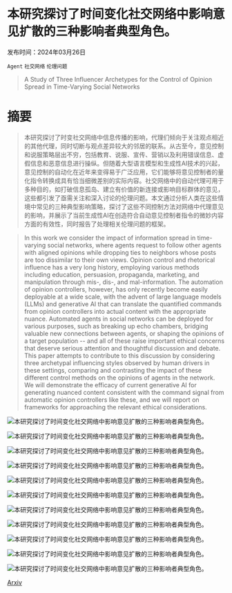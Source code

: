 # 本研究探讨了时间变化社交网络中影响意见扩散的三种影响者典型角色。

发布时间：2024年03月26日

`Agent` `社交网络` `伦理问题`

> A Study of Three Influencer Archetypes for the Control of Opinion Spread in Time-Varying Social Networks

# 摘要

> 本研究探讨了时变社交网络中信息传播的影响，代理们倾向于关注观点相近的其他代理，同时切断与观点差异较大的邻居的联系。从古至今，意见控制和说服策略层出不穷，包括教育、说服、宣传、营销以及利用错误信息、虚假信息和恶意信息进行操纵。但随着大型语言模型和生成性AI技术的兴起，意见控制的自动化在近年来变得易于广泛应用，它们能够将意见控制者的量化指令转换成具有恰当细微差别的实际内容。社交网络中的自动代理可用于多种目的，如打破信息孤岛、建立有价值的新连接或影响目标群体的意见，这些都引发了亟需关注和深入讨论的伦理问题。本文通过分析人类在这些情境中常见的三种典型影响策略，探讨了这些不同控制方法对网络中代理意见的影响，并展示了当前生成性AI在创造符合自动意见控制者指令的微妙内容方面的有效性，同时报告了处理相关伦理问题的框架。

> In this work we consider the impact of information spread in time-varying social networks, where agents request to follow other agents with aligned opinions while dropping ties to neighbors whose posts are too dissimilar to their own views. Opinion control and rhetorical influence has a very long history, employing various methods including education, persuasion, propaganda, marketing, and manipulation through mis-, dis-, and mal-information. The automation of opinion controllers, however, has only recently become easily deployable at a wide scale, with the advent of large language models (LLMs) and generative AI that can translate the quantified commands from opinion controllers into actual content with the appropriate nuance. Automated agents in social networks can be deployed for various purposes, such as breaking up echo chambers, bridging valuable new connections between agents, or shaping the opinions of a target population -- and all of these raise important ethical concerns that deserve serious attention and thoughtful discussion and debate. This paper attempts to contribute to this discussion by considering three archetypal influencing styles observed by human drivers in these settings, comparing and contrasting the impact of these different control methods on the opinions of agents in the network. We will demonstrate the efficacy of current generative AI for generating nuanced content consistent with the command signal from automatic opinion controllers like these, and we will report on frameworks for approaching the relevant ethical considerations.

![本研究探讨了时间变化社交网络中影响意见扩散的三种影响者典型角色。](../../../paper_images/2403.18163/x1.png)

![本研究探讨了时间变化社交网络中影响意见扩散的三种影响者典型角色。](../../../paper_images/2403.18163/No_Controller.png)

![本研究探讨了时间变化社交网络中影响意见扩散的三种影响者典型角色。](../../../paper_images/2403.18163/3Archetypes.png)

![本研究探讨了时间变化社交网络中影响意见扩散的三种影响者典型角色。](../../../paper_images/2403.18163/Intial_Network.png)

![本研究探讨了时间变化社交网络中影响意见扩散的三种影响者典型角色。](../../../paper_images/2403.18163/Node_Degree_Distribution.png)

![本研究探讨了时间变化社交网络中影响意见扩散的三种影响者典型角色。](../../../paper_images/2403.18163/PopularAgents.png)

![本研究探讨了时间变化社交网络中影响意见扩散的三种影响者典型角色。](../../../paper_images/2403.18163/StrategicPowers.png)

![本研究探讨了时间变化社交网络中影响意见扩散的三种影响者典型角色。](../../../paper_images/2403.18163/Strat_vs_Stub.png)

![本研究探讨了时间变化社交网络中影响意见扩散的三种影响者典型角色。](../../../paper_images/2403.18163/ranking_variances.png)

![本研究探讨了时间变化社交网络中影响意见扩散的三种影响者典型角色。](../../../paper_images/2403.18163/ClimateChangeMeme1.png)

![本研究探讨了时间变化社交网络中影响意见扩散的三种影响者典型角色。](../../../paper_images/2403.18163/ClimateChangeMeme2.png)

[Arxiv](https://arxiv.org/abs/2403.18163)